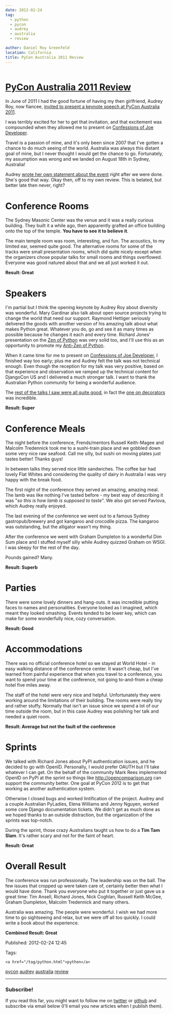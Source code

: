 ```yaml
---
date: 2012-02-24
tag: 
  - python
  - pycon
  - audrey
  - australia
  - review

author: Daniel Roy Greenfeld
location: California
title: PyCon Australia 2011 Review
---
```

<div class="twelve wide column">

<h1 class="ui block header">
<div class="content">
<a href="/pycon-australia-2011-review.html">PyCon Australia 2011 Review</a>
</div>
</h1>
<p>In June of 2011 I had the good fortune of having my then girlfriend,
Audrey Roy, now fiancee, <a href="https://pydanny.blogspot.com/2011/06/im-going-to-pycon-australia.html" target="_blank">invited to present a keynote speech at PyCon
Australia
2011</a>.</p>
<p>I was terribly excited for her to get that invitation, and that
excitement was compounded when they allowed me to present on
<a href="http://www.slideshare.net/pydanny/confessions-of-a-joe-developer%60:" target="_blank">Confessions of Joe
Developer</a>.</p>
<p>Travel is a passion of mine, and it's only been since 2007 that I've
gotten a chance to do much seeing of the world. Australia was always
this distant goal of mine, but I never thought I would get the chance to
go. Fortunately, my assumption was wrong and we landed on August 18th in
Sydney, Australia!</p>
<p>Audrey <a href="http://audreyr.posterous.com/thank-you-pycon-au" target="_blank">wrote her own statement about the
event</a> right after we
were done. She's good that way. Okay then, off to my own review. This
is belated, but better late then never, right?</p>
<h1 id="conference-rooms">Conference Rooms</h1>
<p>The Sydney Masonic Center was the venue and it was a really curious
building. They built it a while ago, then apparently grafted an office
building onto the top of the temple. <strong>You have to see it to believe
it</strong>.</p>
<p>The main temple room was room, interesting, and fun. The acoustics, to
my limited ear, seemed quite good. The alternative rooms for some of the
tracks were small presentation rooms, which did quite nicely except when
the organizers chose popular talks for small rooms and things
overflowed. Everyone was good natured about that and we all just worked
it out.</p>
<p><strong>Result: Great</strong></p>
<h1 id="speakers">Speakers</h1>
<p>I'm partial but I think the opening keynote by Audrey Roy about
diversity was wonderful. Mary Gardinar also talk about open source
projects trying to change the world that need our support. Raymond
Hettiger seriously delivered the goods with another version of his
amazing talk about what makes Python great. Whatever you do, go and see
it as many times as possible because he changes it each and every time.
Richard Jones' presentation on the <a href="https://pydanny-event-notes.readthedocs.org/en/latest/PyconAU2011/zen_of_python.html" target="_blank">Zen of
Python</a>
was very solid too, and I'll use this as an opportunity to promote my
<a href="http://pypi.python.org/pypi/that" target="_blank">Anti-Zen of Python</a>.</p>
<p>When it came time for me to present on <a href="http://www.slideshare.net/pydanny/confessions-of-a-joe-developer%60:" target="_blank">Confessions of Joe
Developer</a>,
I finished way too early; plus me and Audrey felt the talk was not
technical enough. Even though the reception for my talk was very
positive, based on that experience and observation we ramped up the
technical content for DjangoCon US and I delivered a much stronger talk.
I want to thank the Australian Python community for being a wonderful
audience.</p>
<p>The <a href="https://pydanny-event-notes.readthedocs.org/en/latest/PyconAU2011/index.html" target="_blank">rest of the talks I saw were all quite
good</a>,
in fact the <a href="https://pydanny-event-notes.readthedocs.org/en/latest/PyconAU2011/decorators.html" target="_blank">one on
decorators</a>
was incredible.</p>
<p><strong>Result: Super</strong></p>
<h1 id="conference-meals">Conference Meals</h1>
<p>The night before the conference, Frends/mentors Russell Keith-Magee and
Malcolm Tredennick took me to a sushi-train place and we gobbled down
some very nice raw seafood. Call me silly, but sushi on moving plates
just tastes better! Thanks guys!</p>
<p>In between talks they served nice little sandwiches. The coffee bar had
lovely Flat Whites and considering the quality of dairy in Australia I
was very happy with the break food.</p>
<p>The first night of the conference they served an amazing, amazing meal.
The lamb was like nothing I've tasted before - my best way of
describing it was "<em>so this is how lamb is supposed to taste</em>". We
also got served Pavlova, which Audrey really enjoyed.</p>
<p>The last evening of the conference we went out to a famous Sydney
gastropub/brewery and got kangaroo and crocodile pizza. The kangaroo was
outstanding, but the alligator wasn't my thing.</p>
<p>After the conference we went with Graham Dumpleton to a wonderful Dim
Sum place and I stuffed myself silly while Audrey quizzed Graham on
WSGI. I was sleepy for the rest of the day.</p>
<p>Pounds gained? Many.</p>
<p><strong>Result: Superb</strong></p>
<h1 id="parties">Parties</h1>
<p>There were some lovely dinners and hang-outs. It was incredible putting
faces to names and personalities. Everyone looked as I imagined, which
meant they looked smashing. Events tended to be lower key, which can
make for some wonderfully nice, cozy conversation.</p>
<p><strong>Result: Good</strong></p>
<h1 id="accommodations">Accommodations</h1>
<p>There was no official conference hotel so we stayed at World Hotel - in
easy walking distance of the conference center. It wasn't cheap, but
I've learned from painful experience that when you travel to a
conference, you want to spend your time at the conference, not going
to-and-from a cheap hotel five miles away.</p>
<p>The staff of the hotel were very nice and helpful. Unfortunately they
were working around the limitations of their building. The rooms were
really tiny and rather stuffy. Normally that isn't an issue since we
spend a lot of our time outside the room, but in this case Audrey was
polishing her talk and needed a quiet room.</p>
<p><strong>Result: Average but not the fault of the conference</strong></p>
<h1 id="sprints">Sprints</h1>
<p>We talked with Richard Jones about PyPI authentication issues, and he
decided to go with OpenID. Personally, I would prefer OAUTH but I'll
take whatever I can get. On the behalf of the community Mark Rees
implemented OpenID on PyPI at the sprint so things like
<a href="http://opencomparison.org" target="_blank">http://opencomparison.org</a> can support the community better. One goal
at PyCon 2012 is to get that working as another authentication system.</p>
<p>Otherwise I closed bugs and worked lintification of the project. Audrey
and a couple Australian PyLadies, Elena Williams and Jenny Nguyen,
worked some core Django documentation tickets. We didn't get as much
done as we hoped thanks to an outside distraction, but the organization
of the sprints was top-notch.</p>
<p>During the sprint, those crazy Australians taught us how to do a <strong>Tim
Tam Slam</strong>. It's rather scary and not for the faint of heart.</p>
<p><strong>Result: Great</strong></p>
<h1 id="overall-result">Overall Result</h1>
<p>The conference was run professionally. The leadership was on the ball.
The few issues that cropped up were taken care of, certainly better then
what I would have done. Thank you everyone who put it together or just
gave us a great time: Tim Ansell, Richard Jones, Nick Coghlan, Russell
Keith McGee, Graham Dumpleton, Malcolm Tredennick and many others.</p>
<p>Australia was amazing. The people were wonderful. I wish we had more
time to go sightseeing and relax, but we were off all too quickly. I
could write a book about the experience.</p>
<p><strong>Combined Result: Great</strong></p>
<p>Published: 2012-02-24 12:45</p>
<p>Tags:
  
    <a href="/tag/python.html">python</a>
<a href="/tag/pycon.html">pycon</a>
<a href="/tag/audrey.html">audrey</a>
<a href="/tag/australia.html">australia</a>
<a href="/tag/review.html">review</a>
</p>
<hr/>
<h3 class="ui header">Subscribe!</h3>
<p>If you read this far, you might want to follow me on <a href="https://twitter.com/pydanny">twitter</a> or <a href="https://github.com/pydanny">github</a> and subscribe via email below (I'll email you new articles when I publish them).</p>
<!-- Begin MailChimp Signup Form -->
</div>